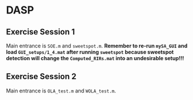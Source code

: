 # DASP

## Exercise Session 1

Main entrance is `SOE.m` and `sweetspot.m`. **Remember to re-run `mySA_GUI` and load `GUI_setups/1_4.mat` after running `sweetspot` because sweetspot detection will change the `Computed_RIRs.mat` into an undesirable setup!!!**

## Exercise Session 2

Main entrance is `OLA_test.m` and `WOLA_test.m`.
